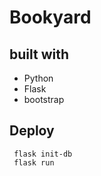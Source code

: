 # Bookyard

## built with
- Python
- Flask
- bootstrap

## Deploy
```
 flask init-db
 flask run
```
